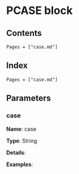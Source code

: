 # PCASE block

## Contents

```@contents
Pages = ["case.md"]
```

## Index

```@index
Pages = ["case.md"]
```

## Parameters

### case

**Name**: case

**Type**: String

**Details**:

**Examples**: